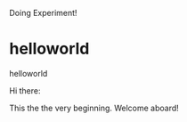 Doing Experiment!

# helloworld
helloworld

Hi there:

This the the very beginning. Welcome aboard!
